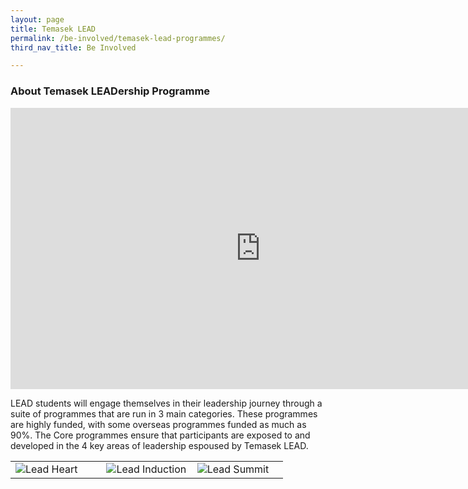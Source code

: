 ```yaml
---
layout: page
title: Temasek LEAD
permalink: /be-involved/temasek-lead-programmes/
third_nav_title: Be Involved

---
```


### About Temasek LEADership Programme ###

<iframe width="800" height="450" style="display:block;margin-left:auto;margin-right:auto;" src="https://www.youtube.com/embed/XKqE11UnsSE" frameborder="0" allow="accelerometer; autoplay; encrypted-media; gyroscope; picture-in-picture" allowfullscreen></iframe>

LEAD students will engage themselves in their leadership journey through a suite of programmes that are run in 3 main categories. These programmes are highly funded, with some overseas programmes funded as much as 90%. The Core programmes ensure that participants are exposed to and developed in the 4 key areas of leadership espoused by Temasek LEAD.
<!--![Lead Heart]({{site.baseurl}}/images/BeInvolved-lead_heart.png)
![Lead Induction]({{site.baseurl}}/images/BeInvolved-lead_induction.png)
![Lead Summit]({{site.baseurl}}/images/BeInvolved-lead_summit.png)-->

<table>
    <tr>
        <td style="width:33%"><image src="{{site.baseurl}}/images/BeInvolved-lead_heart.png" style="display:block;margin-left:auto;margin-right:auto;" alt="Lead Heart"></image>       
        </td>
        <td style="width:33%"><image src="{{site.baseurl}}/images/BeInvolved-lead_induction.png" style="display:block;margin-left:auto;margin-right:auto;" alt="Lead Induction"></image>       
        </td>
        <td style="width:33%"><image src="{{site.baseurl}}/images/BeInvolved-lead_summit.png" style="display:block;margin-left:auto;margin-right:auto;" alt="Lead Summit"></image>       
        </td>
    </tr>
</table>